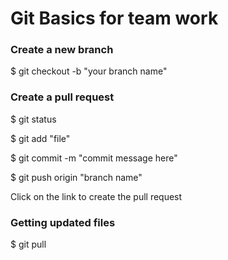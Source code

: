 # Git Basics for team work

### Create a new branch
$ git checkout -b "your branch name"
### Create a pull request
$ git status 

$ git add "file"

$ git commit -m "commit message here"

$ git push origin "branch name"

Click on the link to create the pull request

### Getting updated files
$ git pull
